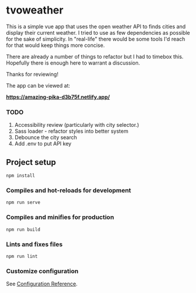 # tvoweather

This is a simple vue app that uses the open weather API to finds cities and display their current weather.  I tried to 
use as few dependencies as possible for the sake of simplicity.  In "real-life" there would be some tools I'd reach for
that would keep things more concise.

There are already a number of things to refactor but I had to timebox this.  Hopefully there is enough here to warrant a discussion.

Thanks for reviewing!


The app can be viewed at:

**https://amazing-pika-d3b75f.netlify.app/**

### TODO

1. Accessibility review (particularly with city selector.)
2. Sass loader - refactor styles into better system
3. Debounce the city search
4. Add .env to put API key


## Project setup
```
npm install
```

### Compiles and hot-reloads for development
```
npm run serve
```

### Compiles and minifies for production
```
npm run build
```

### Lints and fixes files
```
npm run lint
```

### Customize configuration
See [Configuration Reference](https://cli.vuejs.org/config/).
